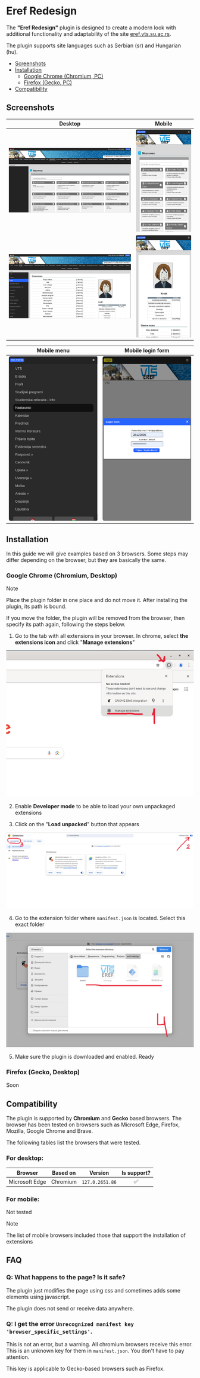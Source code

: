 # Eref Redesign

The **"Eref Redesign"** plugin is designed to create a modern look with additional functionality and adaptability of the site [eref.vts.su.ac.rs](https://eref.vts.su.ac.rs/sr).

The plugin supports site languages ​​such as Serbian (sr) and Hungarian (hu).

* [Screenshots](#screenshots)
* [Installation](#installation)
    * [Google Chrome (Chromium, PC)](#google-chrome-chromium-desktop)
    * [Firefox (Gecko, PC)](#firefox-gecko-desktop)
* [Compatibility](#compatibility)

## Screenshots

| Desktop | Mobile |
| :-: | :-: |
| ![desktop-1](/assets/readme/professor-page.png) | ![mobile-1](/assets/readme/professor-page-mobile.png) |
| ![desktop-2](/assets/readme/profil-page.png) | ![mobile-2](/assets/readme/profil-page-mobile.png) |


| Mobile menu | Mobile login form |
| :-: | :-: |
| ![Mobile menu](/assets/readme/mobile-menu.png) | ![Mobile menu](/assets/readme/mobile-login.png)

## Installation

In this guide we will give examples based on 3 browsers. Some steps may differ depending on the browser, but they are basically the same.

### Google Chrome (Chromium, Desktop)

> [!NOTE]
> Place the plugin folder in one place and do not move it. After installing the plugin, its path is bound. 
> 
> If you move the folder, the plugin will be removed from the browser, then specify its path again, following the steps below.

1. Go to the tab with all extensions in your browser. In chrome, select **the extensions icon** and click "**Manage extensions**"

![Chrome step 1](/assets/readme/chrome-1.jpg)

2. Enable **Developer mode** to be able to load your own unpackaged extensions

3. Click on the "**Load unpacked**" button that appears

![Chrome step 2 and 3](/assets/readme/chrome-2.jpg)

4. Go to the extension folder where `manifest.json` is located. Select this exact folder

![Chrome step 4](/assets/readme/chrome-3.jpg)

5. Make sure the plugin is downloaded and enabled. Ready



### Firefox (Gecko, Desktop)

Soon

## Compatibility 

The plugin is supported by **Сhromium** and **Gecko** based browsers. The browser has been tested on browsers such as Microsoft Edge, Firefox, Mozilla, Google Chrome and Brave.

The following tables list the browsers that were tested.

### For desktop:
| Browser | Based on | Version | Is support? |
| :-: | :-: | :-: | :-: |
| Microsoft Edge | Chromium | `127.0.2651.86` | ✅ |

### For mobile:

Not tested

> [!NOTE]
> The list of mobile browsers included those that support the installation of extensions

## FAQ

### Q: What happens to the page? Is it safe?

The plugin just modifies the page using css and sometimes adds some elements using javascript.

The plugin does not send or receive data anywhere.

### Q: I get the error `Unrecognized manifest key 'browser_specific_settings'`.

This is not an error, but a warning. All chromium browsers receive this error. This is an unknown key for them in `manifest.json`. You don't have to pay attention.

This key is applicable to Gecko-based browsers such as Firefox.